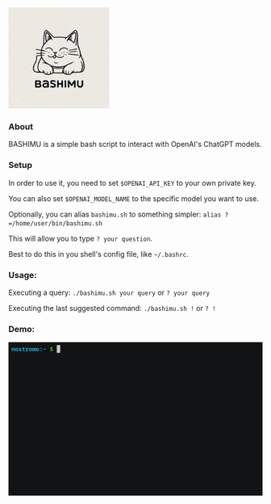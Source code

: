 <img src="img/bashimu.jpeg" alt="drawing" width="200"/>

### About
BASHIMU is a simple bash script to interact with OpenAI's ChatGPT models.



### Setup
In order to use it, you need to set ```$OPENAI_API_KEY``` to your own private key.

You can also set ```$OPENAI_MODEL_NAME``` to the specific model you want to use.

Optionally, you can alias ```bashimu.sh``` to something simpler: ```alias ?=/home/user/bin/bashimu.sh```

This will allow you to type ```? your question```.

Best to do this in you shell's config file, like ```~/.bashrc```.



### Usage:
Executing a query: ```./bashimu.sh your query``` or ```? your query```

Executing the last suggested command: ```./bashimu.sh !``` or ```? !```


### Demo:
<img src="img/bashimu_demo_2x.gif" width="800"/>
